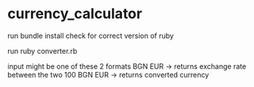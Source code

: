 # currency_calculator

run bundle install
check for correct version of ruby

run ruby converter.rb

input might be one of these 2 formats
BGN EUR -> returns exchange rate between the two
100 BGN EUR -> returns converted currency